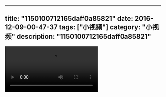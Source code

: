 
---
title: "1150100712165daff0a85821"
date: 2016-12-09-00-47-37
tags: ["小视频"]
category: "小视频"
description: "1150100712165daff0a85821"
---
<video src="http://ohtsqip0g.bkt.clouddn.com/1150100712165daff0a85821.mp4" controls="controls"></video>
